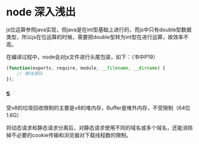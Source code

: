 # node 深入浅出

js位运算参照java实现，但java是在int型基础上进行的，而js中只有double型数据类型，所以js在位运算的时候，需要把double型转为int型在进行运算，故效率不高。

在编译过程中，node会对js文件进行头尾包装，如下：（书中P19）

```js
(function(exports, require, module, __filename, __dirname) {
    // 模块源码
});
```

### 5

受v8的垃圾回收限制的主要是v8的堆内存，Buffer是堆外内存，不受限制（64位 1.6G）


将动态请求和静态请求分离后，对静态请求使用不同的域名或多个域名，还能消除掉不必要的cookie传输和浏览器对下载线程数的限制。
